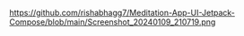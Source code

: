 https://github.com/rishabhagg7/Meditation-App-UI-Jetpack-Compose/blob/main/Screenshot_20240109_210719.png
